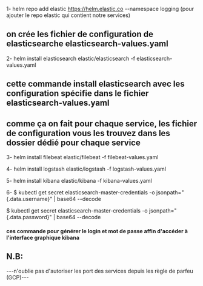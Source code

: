 1- helm repo add elastic https://helm.elastic.co --namespace logging   (pour ajouter le repo elastic qui contient notre services)
  ## on crée les fichier de configuration de elasticsearche elasticsearch-values.yaml
2- helm install elasticsearch elastic/elasticsearch -f elasticsearch-values.yaml
  ## cette commande install elasticsearch avec les configuration spécifie dans le fichier elasticsearch-values.yaml

  ## comme ça on fait pour chaque service, les fichier de configuration vous les trouvez dans les dossier dédié pour chaque service  
3- helm install filebeat elastic/filebeat -f filebeat-values.yaml

4- helm install logstash elastic/logstash -f logstash-values.yaml

5- helm install kibana elastic/kibana -f kibana-values.yaml



6- $ kubectl get secret elasticsearch-master-credentials -o jsonpath="{.data.username}" | base64 --decode

$ kubectl get secret elasticsearch-master-credentials -o jsonpath="{.data.password}" | base64 --decode
#### ces commande pour générer le login et mot de passe affin d'accéder à l'interface graphique kibana


## N.B:
---n'oublie pas d'autoriser les port des services depuis les règle de parfeu (GCP)---
 
